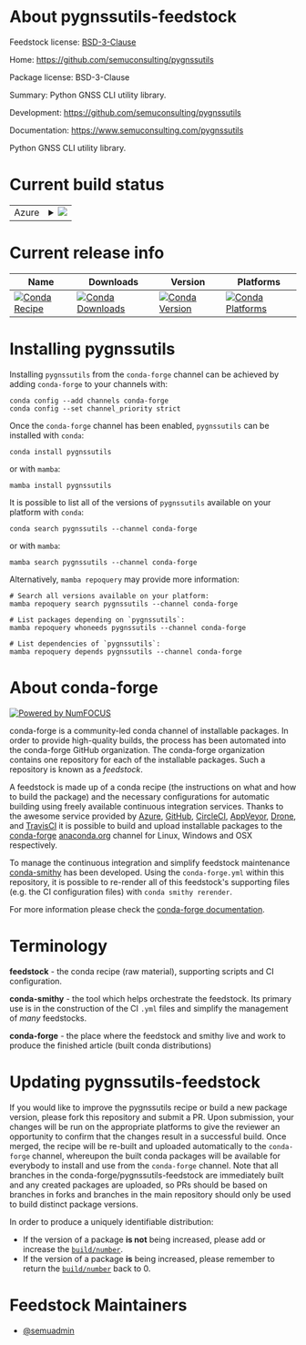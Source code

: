 About pygnssutils-feedstock
===========================

Feedstock license: [BSD-3-Clause](https://github.com/conda-forge/pygnssutils-feedstock/blob/main/LICENSE.txt)

Home: https://github.com/semuconsulting/pygnssutils

Package license: BSD-3-Clause

Summary: Python GNSS CLI utility library.

Development: https://github.com/semuconsulting/pygnssutils

Documentation: https://www.semuconsulting.com/pygnssutils

Python GNSS CLI utility library.

Current build status
====================


<table>
    
  <tr>
    <td>Azure</td>
    <td>
      <details>
        <summary>
          <a href="https://dev.azure.com/conda-forge/feedstock-builds/_build/latest?definitionId=21083&branchName=main">
            <img src="https://dev.azure.com/conda-forge/feedstock-builds/_apis/build/status/pygnssutils-feedstock?branchName=main">
          </a>
        </summary>
        <table>
          <thead><tr><th>Variant</th><th>Status</th></tr></thead>
          <tbody><tr>
              <td>linux_64</td>
              <td>
                <a href="https://dev.azure.com/conda-forge/feedstock-builds/_build/latest?definitionId=21083&branchName=main">
                  <img src="https://dev.azure.com/conda-forge/feedstock-builds/_apis/build/status/pygnssutils-feedstock?branchName=main&jobName=linux&configuration=linux%20linux_64_" alt="variant">
                </a>
              </td>
            </tr><tr>
              <td>osx_64</td>
              <td>
                <a href="https://dev.azure.com/conda-forge/feedstock-builds/_build/latest?definitionId=21083&branchName=main">
                  <img src="https://dev.azure.com/conda-forge/feedstock-builds/_apis/build/status/pygnssutils-feedstock?branchName=main&jobName=osx&configuration=osx%20osx_64_" alt="variant">
                </a>
              </td>
            </tr><tr>
              <td>win_64</td>
              <td>
                <a href="https://dev.azure.com/conda-forge/feedstock-builds/_build/latest?definitionId=21083&branchName=main">
                  <img src="https://dev.azure.com/conda-forge/feedstock-builds/_apis/build/status/pygnssutils-feedstock?branchName=main&jobName=win&configuration=win%20win_64_" alt="variant">
                </a>
              </td>
            </tr>
          </tbody>
        </table>
      </details>
    </td>
  </tr>
</table>

Current release info
====================

| Name | Downloads | Version | Platforms |
| --- | --- | --- | --- |
| [![Conda Recipe](https://img.shields.io/badge/recipe-pygnssutils-green.svg)](https://anaconda.org/conda-forge/pygnssutils) | [![Conda Downloads](https://img.shields.io/conda/dn/conda-forge/pygnssutils.svg)](https://anaconda.org/conda-forge/pygnssutils) | [![Conda Version](https://img.shields.io/conda/vn/conda-forge/pygnssutils.svg)](https://anaconda.org/conda-forge/pygnssutils) | [![Conda Platforms](https://img.shields.io/conda/pn/conda-forge/pygnssutils.svg)](https://anaconda.org/conda-forge/pygnssutils) |

Installing pygnssutils
======================

Installing `pygnssutils` from the `conda-forge` channel can be achieved by adding `conda-forge` to your channels with:

```
conda config --add channels conda-forge
conda config --set channel_priority strict
```

Once the `conda-forge` channel has been enabled, `pygnssutils` can be installed with `conda`:

```
conda install pygnssutils
```

or with `mamba`:

```
mamba install pygnssutils
```

It is possible to list all of the versions of `pygnssutils` available on your platform with `conda`:

```
conda search pygnssutils --channel conda-forge
```

or with `mamba`:

```
mamba search pygnssutils --channel conda-forge
```

Alternatively, `mamba repoquery` may provide more information:

```
# Search all versions available on your platform:
mamba repoquery search pygnssutils --channel conda-forge

# List packages depending on `pygnssutils`:
mamba repoquery whoneeds pygnssutils --channel conda-forge

# List dependencies of `pygnssutils`:
mamba repoquery depends pygnssutils --channel conda-forge
```


About conda-forge
=================

[![Powered by
NumFOCUS](https://img.shields.io/badge/powered%20by-NumFOCUS-orange.svg?style=flat&colorA=E1523D&colorB=007D8A)](https://numfocus.org)

conda-forge is a community-led conda channel of installable packages.
In order to provide high-quality builds, the process has been automated into the
conda-forge GitHub organization. The conda-forge organization contains one repository
for each of the installable packages. Such a repository is known as a *feedstock*.

A feedstock is made up of a conda recipe (the instructions on what and how to build
the package) and the necessary configurations for automatic building using freely
available continuous integration services. Thanks to the awesome service provided by
[Azure](https://azure.microsoft.com/en-us/services/devops/), [GitHub](https://github.com/),
[CircleCI](https://circleci.com/), [AppVeyor](https://www.appveyor.com/),
[Drone](https://cloud.drone.io/welcome), and [TravisCI](https://travis-ci.com/)
it is possible to build and upload installable packages to the
[conda-forge](https://anaconda.org/conda-forge) [anaconda.org](https://anaconda.org/)
channel for Linux, Windows and OSX respectively.

To manage the continuous integration and simplify feedstock maintenance
[conda-smithy](https://github.com/conda-forge/conda-smithy) has been developed.
Using the ``conda-forge.yml`` within this repository, it is possible to re-render all of
this feedstock's supporting files (e.g. the CI configuration files) with ``conda smithy rerender``.

For more information please check the [conda-forge documentation](https://conda-forge.org/docs/).

Terminology
===========

**feedstock** - the conda recipe (raw material), supporting scripts and CI configuration.

**conda-smithy** - the tool which helps orchestrate the feedstock.
                   Its primary use is in the construction of the CI ``.yml`` files
                   and simplify the management of *many* feedstocks.

**conda-forge** - the place where the feedstock and smithy live and work to
                  produce the finished article (built conda distributions)


Updating pygnssutils-feedstock
==============================

If you would like to improve the pygnssutils recipe or build a new
package version, please fork this repository and submit a PR. Upon submission,
your changes will be run on the appropriate platforms to give the reviewer an
opportunity to confirm that the changes result in a successful build. Once
merged, the recipe will be re-built and uploaded automatically to the
`conda-forge` channel, whereupon the built conda packages will be available for
everybody to install and use from the `conda-forge` channel.
Note that all branches in the conda-forge/pygnssutils-feedstock are
immediately built and any created packages are uploaded, so PRs should be based
on branches in forks and branches in the main repository should only be used to
build distinct package versions.

In order to produce a uniquely identifiable distribution:
 * If the version of a package **is not** being increased, please add or increase
   the [``build/number``](https://docs.conda.io/projects/conda-build/en/latest/resources/define-metadata.html#build-number-and-string).
 * If the version of a package **is** being increased, please remember to return
   the [``build/number``](https://docs.conda.io/projects/conda-build/en/latest/resources/define-metadata.html#build-number-and-string)
   back to 0.

Feedstock Maintainers
=====================

* [@semuadmin](https://github.com/semuadmin/)

